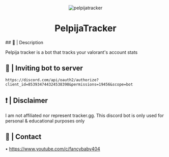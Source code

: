 <p align="center">
  <img src="https://user-images.githubusercontent.com/53817791/122109066-8855e180-ce4f-11eb-947e-10a73147585d.jpg" alt="pelpijatracker"/>
</p>
<div align="center">
  <h1>PelpijaTracker</h1>
  <p>
</div>
## 📝 | Description

Pelpija tracker is a bot that tracks your valorant's account stats <br />

## 📂 | Inviting bot to server

```
https://discord.com/api/oauth2/authorize?client_id=853934744324538398&permissions=19456&scope=bot
```

## ❗ | Disclaimer
I am not affiliated nor represent tracker.gg. 
This discord bot is only used for personal & educational purposes only

## 👥 | Contact
• https://www.youtube.com/c/fancybaby404
